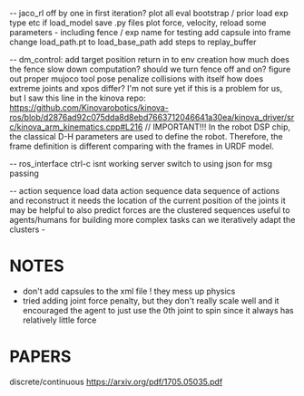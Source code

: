 -- jaco_rl
off by one in first iteration? 
plot all eval
bootstrap / prior
load exp type etc if load_model
save .py files
plot force, velocity, 
reload some parameters - including fence / exp name for testing
add capsule into frame
change load_path.pt to load_base_path
add steps to replay_buffer

-- dm_control:
add target position return in to env creation
how much does the fence slow down computation? 
should we turn fence off and on?
figure out proper mujoco tool pose
penalize collisions with itself
how does extreme joints and xpos differ? I'm not sure yet if this is a problem for us, but I saw this line in the kinova repo: 
https://github.com/Kinovarobotics/kinova-ros/blob/d2876ad92c075dda8d8ebd7663712046641a30ea/kinova_driver/src/kinova_arm_kinematics.cpp#L216
// IMPORTANT!!! In the robot DSP chip, the classical D-H parameters are used to define the robot. Therefore, the frame definition is different comparing with the frames in URDF model.


-- ros_interface
ctrl-c isnt working server
switch to using json for msg passing

-- action sequence 
load data action sequence data
sequence of actions and reconstruct
it needs the location of the current position of the joints
it may be helpful to also predict forces
are the clustered sequences useful to agents/humans for building more complex tasks
can we iteratively adapt the clusters - 

# NOTES
- don't add capsules to the xml file ! they mess up physics
- tried adding joint force penalty, but they don't really scale well and it encouraged the agent to just use the 0th joint to spin since it always has relatively little force


# PAPERS

discrete/continuous
https://arxiv.org/pdf/1705.05035.pdf

